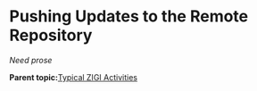 # Pushing Updates to the Remote Repository

*Need prose*

**Parent topic:**[Typical ZIGI Activities](zOS_ISPF_Git_Interface_Users_Guide_V3R0_typical_zigi_activities.html)

